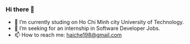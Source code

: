### Hi there 👋
- 🔭 I’m currently studing on Ho Chi Minh city University of Technology.
- 🌱 I’m seeking for an internship in Software Developer Jobs.
- 📫 How to reach me: haiche198@gmail.com
<!--
**Hai-Che/Hai-Che** is a ✨ _special_ ✨ repository because its `README.md` (this file) appears on your GitHub profile.

Here are some ideas to get you started:

- 🔭 I’m currently working on ...
- 🌱 I’m currently learning ...
- 👯 I’m looking to collaborate on ...
- 🤔 I’m looking for help with ...
- 💬 Ask me about ...
- 📫 How to reach me: ...
- 😄 Pronouns: ...
- ⚡ Fun fact: ...
-->
